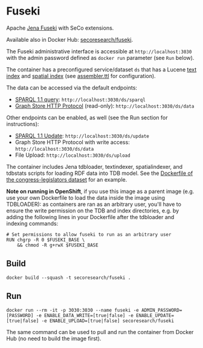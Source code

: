 # Fuseki

Apache [Jena Fuseki](https://jena.apache.org/documentation/fuseki2/index.html) with SeCo extensions.

Available also in Docker Hub: [secoresearch/fuseki](https://hub.docker.com/r/secoresearch/fuseki/).

The Fuseki administrative interface is accessible at `http://localhost:3030` with the admin password defined as `docker run` parameter (see `Run` below).

The container has a preconfigured service/dataset `ds` that has a Lucene [text index](https://jena.apache.org/documentation/query/text-query.html) and [spatial index](https://jena.apache.org/documentation/query/spatial-query.html) (see [assembler.ttl](https://github.com/SemanticComputing/fuseki-docker/blob/master/assembler.ttl) for configuration).

The data can be accessed via the default endpoints:
* [SPARQL 1.1 query](https://www.w3.org/TR/sparql11-query/): `http://localhost:3030/ds/sparql`
* [Graph Store HTTP Protocol](https://www.w3.org/TR/sparql11-http-rdf-update/) (read-only): `http://localhost:3030/ds/data`

Other endpoints can be enabled, as well (see the Run section for instructions):
* [SPARQL 1.1 Update](https://www.w3.org/TR/sparql11-update/): `http://localhost:3030/ds/update`
* Graph Store HTTP Protocol with write access: `http://localhost:3030/ds/data`
* File Upload: `http://localhost:3030/ds/upload`

The container includes Jena tdbloader, textindexer, spatialindexer, and tdbstats scripts for loading RDF data into TDB model. See the [Dockerfile of the congress-legislators dataset](https://github.com/SemanticComputing/congress-legislators/blob/master/Dockerfile) for an example.

**Note on running in OpenShift**, if you use this image as a parent image (e.g. use your own Dockerfile to load the data inside the image using TDBLOADER): as containers are ran as an arbitrary user, you'll have to ensure the write permission on the TDB and index directories, e.g. by adding the following lines in your Dockerfile after the tdbloader and indexing commands:

```
# Set permissions to allow fuseki to run as an arbitrary user
RUN chgrp -R 0 $FUSEKI_BASE \
    && chmod -R g+rwX $FUSEKI_BASE
```

## Build

`docker build --squash -t secoresearch/fuseki .`

## Run

`docker run --rm -it -p 3030:3030 --name fuseki -e ADMIN_PASSWORD=[PASSWORD] -e ENABLE_DATA_WRITE=[true|false] -e ENABLE_UPDATE=[true|false] -e ENABLE_UPLOAD=[true|false] secoresearch/fuseki`

The same command can be used to pull and run the container from Docker Hub (no need to build the image first).
